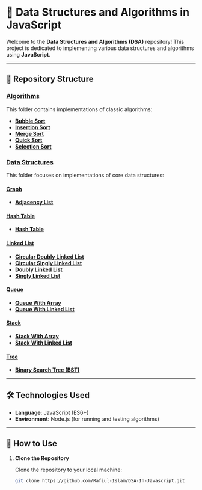 # 🚀 Data Structures and Algorithms in JavaScript

Welcome to the **Data Structures and Algorithms (DSA)** repository! This project is dedicated to implementing various data structures and algorithms using **JavaScript**.

---

## 📁 Repository Structure

### [Algorithms](https://github.com/Rafiul-Islam/DSA-In-Javascript/tree/main/algorithms)

This folder contains implementations of classic algorithms:

- **[Bubble Sort](https://github.com/Rafiul-Islam/DSA-In-Javascript/blob/main/algorithms/BubbleSort.js)**
- **[Insertion Sort](https://github.com/Rafiul-Islam/DSA-In-Javascript/blob/main/algorithms/InsertionSort.js)**
- **[Merge Sort](https://github.com/Rafiul-Islam/DSA-In-Javascript/blob/main/algorithms/MergeSort.js)**
- **[Quick Sort](https://github.com/Rafiul-Islam/DSA-In-Javascript/blob/main/algorithms/QuickSort.js)**
- **[Selection Sort](https://github.com/Rafiul-Islam/DSA-In-Javascript/blob/main/algorithms/SelectionSort.js)**

### [Data Structures](https://github.com/Rafiul-Islam/DSA-In-Javascript/tree/main/data-structures)

This folder focuses on implementations of core data structures:

#### [Graph](https://github.com/Rafiul-Islam/DSA-In-Javascript/tree/main/data-structures/Graph)

- **[Adjacency List](https://github.com/Rafiul-Islam/DSA-In-Javascript/blob/main/data-structures/Graph/adjacencyList.js)**

#### [Hash Table](https://github.com/Rafiul-Islam/DSA-In-Javascript/tree/main/data-structures/HashTable)

- **[Hash Table](https://github.com/Rafiul-Islam/DSA-In-Javascript/blob/main/data-structures/HashTable/hash.js)**

#### [Linked List](https://github.com/Rafiul-Islam/DSA-In-Javascript/tree/main/data-structures/LinkedList)

- **[Circular Doubly Linked List](https://github.com/Rafiul-Islam/DSA-In-Javascript/blob/main/data-structures/LinkedList/CircularDoublyLinkedList.js)**
- **[Circular Singly Linked List](https://github.com/Rafiul-Islam/DSA-In-Javascript/blob/main/data-structures/LinkedList/CircularSinglyLinkedList.js)**
- **[Doubly Linked List](https://github.com/Rafiul-Islam/DSA-In-Javascript/blob/main/data-structures/LinkedList/DoublyLinkedList.js)**
- **[Singly Linked List](https://github.com/Rafiul-Islam/DSA-In-Javascript/blob/main/data-structures/LinkedList/SinglyLinkedList.js)**

#### [Queue](https://github.com/Rafiul-Islam/DSA-In-Javascript/tree/main/data-structures/Queue)

- **[Queue With Array](https://github.com/Rafiul-Islam/DSA-In-Javascript/blob/main/data-structures/Queue/QueueWithArray.js)**
- **[Queue With Linked List](https://github.com/Rafiul-Islam/DSA-In-Javascript/blob/main/data-structures/Queue/QueueWithLinkedList.js)**

#### [Stack](https://github.com/Rafiul-Islam/DSA-In-Javascript/tree/main/data-structures/Stack)

- **[Stack With Array](https://github.com/Rafiul-Islam/DSA-In-Javascript/blob/main/data-structures/Stack/StackWithArray.js)**
- **[Stack With Linked List](https://github.com/Rafiul-Islam/DSA-In-Javascript/blob/main/data-structures/Stack/StackWithLinkedList.js)**

#### [Tree](https://github.com/Rafiul-Islam/DSA-In-Javascript/tree/main/data-structures/Tree)

- **[Binary Search Tree (BST)](https://github.com/Rafiul-Islam/DSA-In-Javascript/blob/main/data-structures/Tree/BST.js)**

---

## 🛠️ Technologies Used

- **Language**: JavaScript (ES6+)
- **Environment**: Node.js (for running and testing algorithms)

---

## 🔧 How to Use

1. **Clone the Repository**

   Clone the repository to your local machine:

   ```bash
   git clone https://github.com/Rafiul-Islam/DSA-In-Javascript.git
   ```
